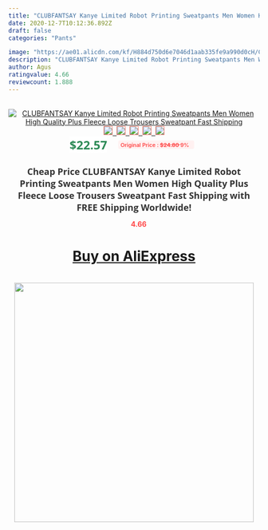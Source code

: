 ```yaml
---
title: "CLUBFANTSAY Kanye Limited Robot Printing Sweatpants Men Women High Quality Plus Fleece Loose Trousers Sweatpant Fast Shipping"
date: 2020-12-7T10:12:36.892Z
draft: false
categories: "Pants"

image: "https://ae01.alicdn.com/kf/H884d750d6e7046d1aab335fe9a990d0cH/CLUBFANTSAY-Kanye-Limited-Robot-Printing-Sweatpants-Men-Women-High-Quality-Plus-Fleece-Loose-Trousers-Sweatpant-Fast.jpg"
description: "CLUBFANTSAY Kanye Limited Robot Printing Sweatpants Men Women High Quality Plus Fleece Loose Trousers Sweatpant Fast Shipping"
author: Agus
ratingvalue: 4.66
reviewcount: 1.888
---
```

<br>
<div style="text-align: center;">
<a href="https://s.click.aliexpress.com/e/_AXUNyD" target="_blank" rel="nofollow noopener noreferrer"><img alt="CLUBFANTSAY Kanye Limited Robot Printing Sweatpants Men Women High Quality Plus Fleece Loose Trousers Sweatpant Fast Shipping" class="magnifier-image" src="https://ae01.alicdn.com/kf/H884d750d6e7046d1aab335fe9a990d0cH/CLUBFANTSAY-Kanye-Limited-Robot-Printing-Sweatpants-Men-Women-High-Quality-Plus-Fleece-Loose-Trousers-Sweatpant-Fast.jpg_640x640.jpg">
<br>
<img style="border:1px solid salmon" src="https://ae01.alicdn.com/kf/H884d750d6e7046d1aab335fe9a990d0cH/CLUBFANTSAY-Kanye-Limited-Robot-Printing-Sweatpants-Men-Women-High-Quality-Plus-Fleece-Loose-Trousers-Sweatpant-Fast.jpg_120x120.jpg">&nbsp;&nbsp;<img style="border:1px solid salmon" src="https://ae01.alicdn.com/kf/H142a784980db49b2a408b35ac9391b12t/CLUBFANTSAY-Kanye-Limited-Robot-Printing-Sweatpants-Men-Women-High-Quality-Plus-Fleece-Loose-Trousers-Sweatpant-Fast.jpg_120x120.jpg">&nbsp;&nbsp;<img style="border:1px solid salmon" src="https://ae01.alicdn.com/kf/Hcbd08217666a4637b8c24576ec7e994eR/CLUBFANTSAY-Kanye-Limited-Robot-Printing-Sweatpants-Men-Women-High-Quality-Plus-Fleece-Loose-Trousers-Sweatpant-Fast.jpg_120x120.jpg">&nbsp;&nbsp;<img style="border:1px solid salmon" src="https://ae01.alicdn.com/kf/Hca1885bb6c7644ca98a9a8d82427ed8bj/CLUBFANTSAY-Kanye-Limited-Robot-Printing-Sweatpants-Men-Women-High-Quality-Plus-Fleece-Loose-Trousers-Sweatpant-Fast.jpg_120x120.jpg">&nbsp;&nbsp;<img style="border:1px solid salmon" src="https://ae01.alicdn.com/kf/He586432b31054dbb8fde80ca35c5faffw/CLUBFANTSAY-Kanye-Limited-Robot-Printing-Sweatpants-Men-Women-High-Quality-Plus-Fleece-Loose-Trousers-Sweatpant-Fast.jpg_120x120.jpg"></a></div><br0>
<div style="text-align: center;"><span style="background-color: white; border: 0px; box-sizing: border-box; color: seagreen; display: inline-block; font-family: &quot;open sans&quot; , &quot;arial&quot; , &quot;helvetica&quot; , sans-serif , &quot;heiti&quot;; font-size: 24px; font-stretch: inherit; font-weight: 700; line-height: inherit; margin: 0px 10px 0px 0px; padding: 0px; vertical-align: middle;">$22.57 </span>
<span style="background: rgb(255 , 241 , 241); border-radius: 3px; border: 0px; box-sizing: border-box; color: #ff4747; display: inline-block; font-family: inherit; font-size: 12px; font-stretch: inherit; font-style: inherit; font-variant: inherit; font-weight: 600; line-height: inherit; margin: 0px; padding: 2px 5px; transform: scale(0.9); vertical-align: middle;">Original Price : <b style="text-decoration: line-through;">$24.80 </b> 9%&nbsp;&nbsp;</span></div>
<h1 style="color: #333333; display: inline-block; font-family: &quot;open sans&quot; , &quot;arial&quot; , &quot;helvetica&quot; , sans-serif , &quot;heiti&quot;; font-size: 18px; font-stretch: inherit; font-weight: 700; text-align: center;">Cheap Price CLUBFANTSAY Kanye Limited Robot Printing Sweatpants Men Women High Quality Plus Fleece Loose Trousers Sweatpant Fast Shipping with FREE Shipping Worldwide!</h1>
<div style="color: #ff4747; text-align: center;">
<img src="https://4.bp.blogspot.com/-M0ZcTcb-5uY/XleCXlxnR4I/AAAAAAAAAEc/OrjgMkXV1oMQFaCRZj5HQwOCBcu3w1FegCPcBGAYYCw/s1600/star.png" style="height: 15px;">&nbsp;<b>4.66</b></div>
<div class="button_cont" align="center"><a class="buynow_a" href="https://s.click.aliexpress.com/e/_AXUNyD" target="_blank" rel="nofollow noopener noreferrer"><H1>Buy on AliExpress</H1></a></div><br>
<div class="separator" style="clear: both; text-align: center;">
<img src="https://lh3.googleusercontent.com/-pTy5HemUv9M/XlePHvY0dAI/AAAAAAAAAE4/0nX5iRUoIWY8eMW9Dpxeirr157OZliDIgCLcBGAsYHQ/s1600/badge.gif" width="480">
</div>
